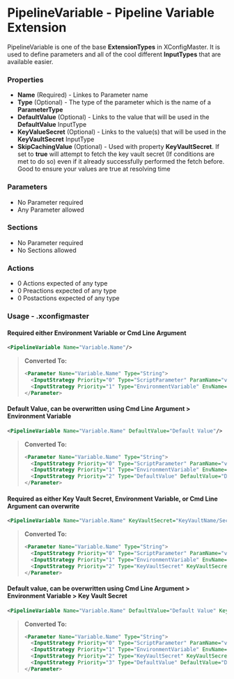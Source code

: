 # PipelineVariable - Pipeline Variable Extension
PipelineVariable is one of the base **ExtensionTypes** in XConfigMaster. It is used to define parameters and all of the cool different **InputTypes** that are available easier. 


### Properties 
- **Name** (Required) - Linkes to Parameter name
- **Type** (Optional) - The type of the parameter which is the name of a **ParameterType**
- **DefaultValue** (Optional) - Links to the value that will be used in the **DefaultValue** InputType
- **KeyValueSecret** (Optional) - Links to the value(s) that will be used in the **KeyVaultSecret** InputType
- **SkipCachingValue** (Optional) - Used with property **KeyVaultSecret**. If set to **true** will attempt to fetch the key vault secret (If conditions are met to do so) even if it already successfully performed the fetch before. Good to ensure your values are true at resolving time

### Parameters 
- No Parameter required
- Any Parameter allowed

### Sections 
- No Parameter required
- No Sections allowed

### Actions 
- 0 Actions expected of any type
- 0 Preactions expected of any type
- 0 Postactions expected of any type

### Usage - .xconfigmaster
#### Required either Environment Variable or Cmd Line Argument

```XML
<PipelineVariable Name="Variable.Name"/>
```
> **Converted To:**
> ```XML
> <Parameter Name="Variable.Name" Type="String">
>   <InputStrategy Priority="0" Type="ScriptParameter" ParamName="variable-name">
>   <InputStrategy Priority="1" Type="EnvironmentVariable" EnvName="VARIABLE_NAME"/>
> </Parameter>
> ```

#### Default Value, can be overwritten using Cmd Line Argument > Environment Variable

```XML
<PipelineVariable Name="Variable.Name" DefaultValue="Default Value"/>
```
> **Converted To:**
> ```XML
> <Parameter Name="Variable.Name" Type="String">
>   <InputStrategy Priority="0" Type="ScriptParameter" ParamName="variable-name">
>   <InputStrategy Priority="1" Type="EnvironmentVariable" EnvName="VARIABLE_NAME"/>
>   <InputStrategy Priority="2" Type="DefaultValue" DefaultValue="Default Value"/>
> </Parameter>
> ```

#### Required as either Key Vault Secret, Environment Variable, or Cmd Line Argument can overwrite

```XML
<PipelineVariable Name="Variable.Name" KeyVaultSecret="KeyVaultName/SecretName"/>
```
> **Converted To:**
> ```XML
> <Parameter Name="Variable.Name" Type="String">
>   <InputStrategy Priority="0" Type="ScriptParameter" ParamName="variable-name">
>   <InputStrategy Priority="1" Type="EnvironmentVariable" EnvName="VARIABLE_NAME"/>
>   <InputStrategy Priority="2" Type="KeyVaultSecret" KeyVaultSecret="KeyVaultName/SecretName"/>
> </Parameter>
> ```

#### Default value, can be overwritten using Cmd Line Argument > Environment Variable > Key Vault Secret

```XML
<PipelineVariable Name="Variable.Name" DefaultValue="Default Value" KeyVaultSecret="KeyVaultName/SecretName"/>
```
> **Converted To:**
> ```XML
> <Parameter Name="Variable.Name" Type="String">
>   <InputStrategy Priority="0" Type="ScriptParameter" ParamName="variable-name">
>   <InputStrategy Priority="1" Type="EnvironmentVariable" EnvName="VARIABLE_NAME"/>
>   <InputStrategy Priority="2" Type="KeyVaultSecret" KeyVaultSecret="KeyVaultName/SecretName"/>
>   <InputStrategy Priority="3" Type="DefaultValue" DefaultValue="Default Value"/>
> </Parameter>
> ```